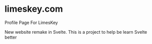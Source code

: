 # limeskey.com
Profile Page For LimesKey

New website remake in Svelte. This is a project to help be learn Svelte better
